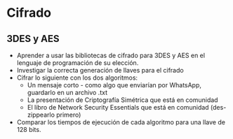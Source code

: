 # Cifrado
## 3DES y AES
- Aprender a usar las bibliotecas de cifrado para 3DES y AES en el lenguaje de programación de su elección.
- Investigar la correcta generación de llaves para el cifrado
- Cifrar lo siguiente con los dos algoritmos:
    - Un mensaje corto - como algo que enviarían por WhatsApp, guardarlo en un archivo .txt
    - La presentación de Criptografía Simétrica que está en comunidad
    - El libro de Network Security Essentials que está en comunidad (des-zippearlo primero)
- Comparar los tiempos de ejecución de cada algoritmo para una llave de 128 bits.
